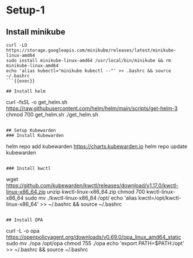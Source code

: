 # Setup-1

## Install minikube

```
curl -LO https://storage.googleapis.com/minikube/releases/latest/minikube-linux-amd64
sudo install minikube-linux-amd64 /usr/local/bin/minikube && rm minikube-linux-amd64
echo 'alias kubectl="minikube kubectl --"' >> .bashrc && source ~/.bashrc
```{{exec}}

## Install helm
```
curl -fsSL -o get_helm.sh https://raw.githubusercontent.com/helm/helm/main/scripts/get-helm-3
chmod 700 get_helm.sh
./get_helm.sh
```{{exec}}

## Setup Kubewarden
### Install Kubewarden
```
helm repo add kubewarden https://charts.kubewarden.io
helm repo update kubewarden
```{{exec}}

### Install kwctl
```
wget https://github.com/kubewarden/kwctl/releases/download/v1.17.0/kwctl-linux-x86_64.zip
unzip kwctl-linux-x86_64.zip
chmod 700 kwctl-linux-x86_64
sudo mv ./kwctl-linux-x86_64 /opt/
echo 'alias kwctl=/opt/kwctl-linux-x86_64' >> ~/.bashrc && source ~/.bashrc
```{{exec}}

## Install OPA
```
curl -L -o opa https://openpolicyagent.org/downloads/v0.69.0/opa_linux_amd64_static
sudo mv ./opa /opt/opa
chmod 755 ./opa
echo 'export PATH=$PATH:/opt' >> ~/.bashrc && source ~/.bashrc
```{{exec}}
